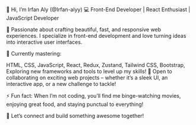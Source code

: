 
👋 Hi, I’m Irfan Aly (@Irfan-alyy)
💻 Front-End Developer | React Enthusiast | JavaScript Developer

🚀 Passionate about crafting beautiful, fast, and responsive web experiences. I specialize in front-end development and love turning ideas into interactive user interfaces.

🌱 Currently mastering:

HTML, CSS, JavaScript,
React, Redux, Zustand,
Tailwind CSS, Bootstrap,
Exploring new frameworks and tools to level up my skills!
🤝 Open to collaborating on exciting web projects – whether it’s a sleek UI, an interactive app, or a new challenge to tackle!

⚡ Fun fact: When I’m not coding, you’ll find me binge-watching movies, enjoying great food, and staying punctual to everything!

💬 Let’s connect and build something awesome together!
